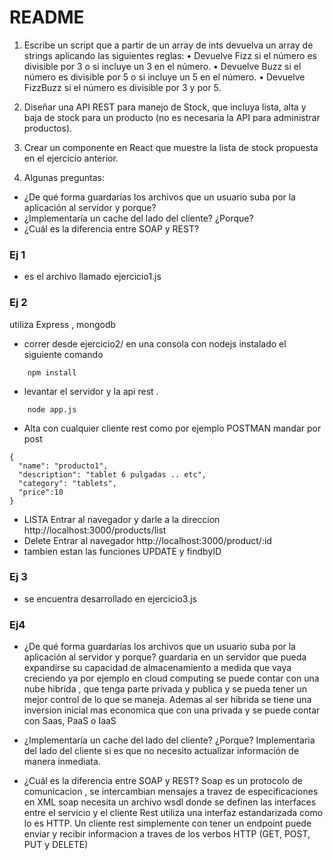 # README #

1) Escribe un script que a partir de un array de ints devuelva un array de strings aplicando
las siguientes reglas:
• Devuelve Fizz si el número es divisible por 3 o si incluye un 3 en el número.
• Devuelve Buzz si el número es divisible por 5 o si incluye un 5 en el número.
• Devuelve FizzBuzz si el número es divisible por 3 y por 5.

2) Diseñar una API REST para manejo de Stock, que incluya lista, alta y baja de stock
para un producto (no es necesaria la API para administrar productos).
3) Crear un componente en React que muestre la lista de stock propuesta en el ejercicio
anterior.
4) Algunas preguntas:
- ¿De qué forma guardarías los archivos que un usuario suba por la aplicación al servidor y
porque?
- ¿Implementaría un cache del lado del cliente? ¿Porque?
- ¿Cuál es la diferencia entre SOAP y REST?


### Ej 1  ###

* es el archivo llamado ejercicio1.js

### Ej 2 ###
utiliza Express , mongodb 
* correr desde ejercicio2/ en una consola con nodejs instalado el siguiente comando 
```
	npm install 
```
* levantar el servidor y la api rest .
```
	node app.js
```
* Alta 
	con cualquier cliente rest como por ejemplo POSTMAN mandar por post
```
{
  "name": "producto1",
  "description": "tablet 6 pulgadas .. etc",
  "category": "tablets",
  "price":10 
}
```

* LISTA
	Entrar al navegador y darle a la direccion 
http://localhost:3000/products/list
* Delete 
	Entrar al navegador 
http://localhost:3000/product/:id
* tambien estan las funciones UPDATE y findbyID

### Ej 3 ###

* se encuentra desarrollado en ejercicio3.js


### Ej4 ###
* ¿De qué forma guardarías los archivos que un usuario suba por la aplicación al servidor y
porque?
	guardaria en un servidor que pueda expandirse su capacidad de almacenamiento a medida que vaya creciendo ya 
	por ejemplo en cloud computing se puede contar con una nube hibrida , que tenga parte privada y publica y se pueda tener un mejor control de lo que se maneja.
	Ademas al ser hibrida se tiene una inversion inicial mas economica que con una privada y se puede contar con Saas, PaaS o IaaS

* ¿Implementaría un cache del lado del cliente? ¿Porque?
	Implementaria del lado del cliente si es que no necesito actualizar información de manera inmediata.
* ¿Cuál es la diferencia entre SOAP y REST?
	Soap es un protocolo de comunicacion , se intercambian mensajes a travez de especificaciones en XML
	soap necesita un archivo wsdl donde se definen las interfaces entre el servicio y el cliente
	Rest utiliza una interfaz estandarizada como lo es HTTP. Un cliente rest simplemente con tener un endpoint puede enviar y recibir informacion a traves de los verbos HTTP (GET, POST, PUT y DELETE)

	
